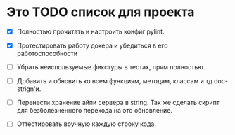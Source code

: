 # Это TODO список для проекта

- [x] Полностью прочитать и настроить конфиг pylint.

- [x] Протестировать работу докера и убедиться в его работоспособности

- [ ] Убрать неиспользуемые фикстуры в тестах, прям полностью.

- [ ] Добавить и обновить ко всем функциям, методам, классам и тд doc-strign'и.

- [ ] Перенести хранение айпи сервера в string. Так же сделать скрипт для безболезненного перехода на это обновление.

- [ ] Оттестировать вручную каждую строку кода.
